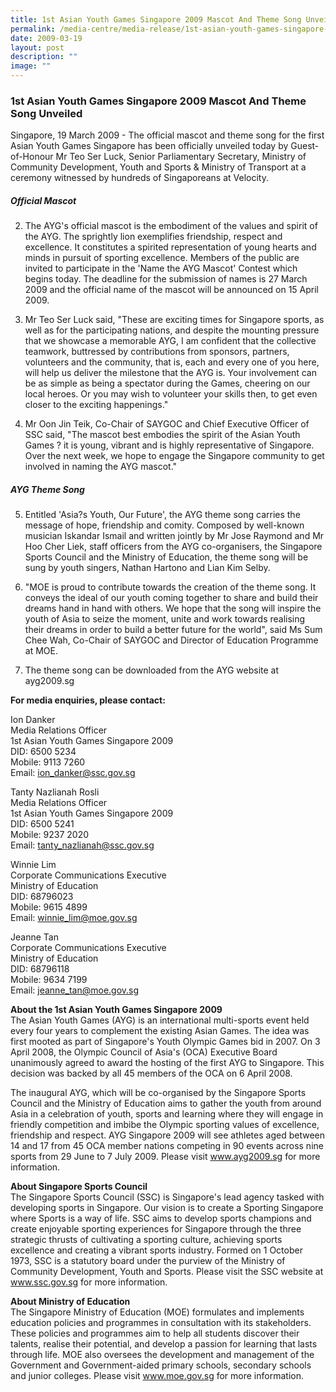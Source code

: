 ```yaml
---
title: 1st Asian Youth Games Singapore 2009 Mascot And Theme Song Unveiled
permalink: /media-centre/media-release/1st-asian-youth-games-singapore-2009-mascot-and-theme-song-unveiled/
date: 2009-03-19
layout: post
description: ""
image: ""
---
```

### **1st Asian Youth Games Singapore 2009 Mascot And Theme Song Unveiled**

Singapore, 19 March 2009 - The official mascot and theme song for the first Asian Youth Games Singapore has been officially unveiled today by Guest-of-Honour Mr Teo Ser Luck, Senior Parliamentary Secretary, Ministry of Community Development, Youth and Sports & Ministry of Transport at a ceremony witnessed by hundreds of Singaporeans at Velocity.

##### **Official Mascot**
 
2. The AYG's official mascot is the embodiment of the values and spirit of the AYG. The sprightly lion exemplifies friendship, respect and excellence. It constitutes a spirited representation of young hearts and minds in pursuit of sporting excellence. Members of the public are invited to participate in the 'Name the AYG Mascot' Contest which begins today. The deadline for the submission of names is 27 March 2009 and the official name of the mascot will be announced on 15 April 2009.

3. Mr Teo Ser Luck said, "These are exciting times for Singapore sports, as well as for the participating nations, and despite the mounting pressure that we showcase a memorable AYG, I am confident that the collective teamwork, buttressed by contributions from sponsors, partners, volunteers and the community, that is, each and every one of you here, will help us deliver the milestone that the AYG is. Your involvement can be as simple as being a spectator during the Games, cheering on our local heroes. Or you may wish to volunteer your skills then, to get even closer to the exciting happenings."

4. Mr Oon Jin Teik, Co-Chair of SAYGOC and Chief Executive Officer of SSC said, "The mascot best embodies the spirit of the Asian Youth Games ? it is young, vibrant and is highly representative of Singapore. Over the next week, we hope to engage the Singapore community to get involved in naming the AYG mascot."

##### **AYG Theme Song**

5. Entitled 'Asia?s Youth, Our Future', the AYG theme song carries the message of hope, friendship and comity. Composed by well-known musician Iskandar Ismail and written jointly by Mr Jose Raymond and Mr Hoo Cher Liek, staff officers from the AYG co-organisers, the Singapore Sports Council and the Ministry of Education, the theme song will be sung by youth singers, Nathan Hartono and Lian Kim Selby.

6. "MOE is proud to contribute towards the creation of the theme song. It conveys the ideal of our youth coming together to share and build their dreams hand in hand with others. We hope that the song will inspire the youth of Asia to seize the moment, unite and work towards realising their dreams in order to build a better future for the world", said Ms Sum Chee Wah, Co-Chair of SAYGOC and Director of Education Programme at MOE.

7. The theme song can be downloaded from the AYG website at ayg2009.sg


**For media enquiries, please contact:**

Ion Danker
<br>
Media Relations Officer
<br>
1st Asian Youth Games Singapore 2009
<br>
DID: 6500 5234
<br>
Mobile: 9113 7260
<br>
Email: [ion_danker@ssc.gov.sg](mailto:ion_danker@ssc.gov.sg)

Tanty Nazlianah Rosli
<br>
Media Relations Officer
<br>
1st Asian Youth Games Singapore 2009
<br>
DID: 6500 5241
<br>
Mobile: 9237 2020
<br>
Email: [tanty_nazlianah@ssc.gov.sg](mailto:tanty_nazlianah@ssc.gov.sg)

Winnie Lim
<br>
Corporate Communications Executive
<br>
Ministry of Education
<br>
DID: 68796023
<br>
Mobile: 9615 4899
<br>
Email: [winnie_lim@moe.gov.sg](mailto:winnie_lim@moe.gov.sg)

Jeanne Tan
<br>
Corporate Communications Executive
<br>
Ministry of Education
<br>
DID: 68796118
<br>
Mobile: 9634 7199
<br>
Email: [jeanne_tan@moe.gov.sg](mailto:jeanne_tan@moe.gov.sg)

**About the 1st Asian Youth Games Singapore 2009**
<br>
The Asian Youth Games (AYG) is an international multi-sports event held every four years to complement the existing Asian Games. The idea was first mooted as part of Singapore's Youth Olympic Games bid in 2007. On 3 April 2008, the Olympic Council of Asia's (OCA) Executive Board unanimously agreed to award the hosting of the first AYG to Singapore. This decision was backed by all 45 members of the OCA on 6 April 2008.

The inaugural AYG, which will be co-organised by the Singapore Sports Council and the Ministry of Education aims to gather the youth from around Asia in a celebration of youth, sports and learning where they will engage in friendly competition and imbibe the Olympic sporting values of excellence, friendship and respect. AYG Singapore 2009 will see athletes aged between 14 and 17 from 45 OCA member nations competing in 90 events across nine sports from 29 June to 7 July 2009. Please visit www.ayg2009.sg for more information.


**About Singapore Sports Council**
<br>
The Singapore Sports Council (SSC) is Singapore's lead agency tasked with developing sports in Singapore. Our vision is to create a Sporting Singapore where Sports is a way of life. SSC aims to develop sports champions and create enjoyable sporting experiences for Singapore through the three strategic thrusts of cultivating a sporting culture, achieving sports excellence and creating a vibrant sports industry. Formed on 1 October 1973, SSC is a statutory board under the purview of the Ministry of Community Development, Youth and Sports. Please visit the SSC website at www.ssc.gov.sg for more information.

**About Ministry of Education**
<br>
The Singapore Ministry of Education (MOE) formulates and implements education policies and programmes in consultation with its stakeholders. These policies and programmes aim to help all students discover their talents, realise their potential, and develop a passion for learning that lasts through life. MOE also oversees the development and management of the Government and Government-aided primary schools, secondary schools and junior colleges. Please visit www.moe.gov.sg for more information.
